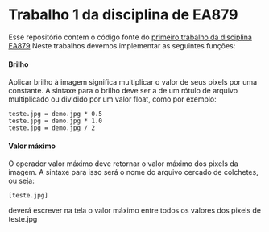 # Trabalho 1 da disciplina de EA879
Esse repositório contem o código fonte do [primeiro trabalho da disciplina EA879](https://github.com/EAxxx/EA879-2017s2/tree/master/trabalho1)
Neste trabalhos devemos implementar as seguintes funções:

#### Brilho

Aplicar brilho à imagem significa multiplicar o valor de seus pixels por uma constante. A sintaxe para o brilho deve ser a de um rótulo de arquivo multiplicado ou dividido por um valor float, como por exemplo:

```
teste.jpg = demo.jpg * 0.5
teste.jpg = demo.jpg * 1.0
teste.jpg = demo.jpg / 2
```

#### Valor máximo

O operador valor máximo deve retornar o valor máximo dos pixels da imagem. A sintaxe para isso será o nome do arquivo cercado de colchetes, ou seja:

```
[teste.jpg]
```

deverá escrever na tela o valor máximo entre todos os valores dos pixels de teste.jpg

